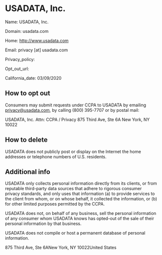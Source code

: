 
# USADATA, Inc.

Name: USADATA, Inc.

Domain: usadata.com

Home: http://www.usadata.com

Email: privacy [at] usadata.com

Privacy_policy: 

Opt_out_url: 

California_date: 03/09/2020



## How to opt out

Consumers may submit requests under CCPA to USADATA by emailing privacy@usadata.com, by calling (800) 395-7707 or by postal mail:
 
USADATA, Inc.
Attn: CCPA / Privacy
875 Third Ave, Ste 6A
New York, NY 10022

## How to delete

USADATA does not publicly post or display on the Internet the home addresses or telephone numbers of U.S. residents.

## Additional info

USADATA only collects personal information directly from its clients, or from reputable third-party data sources that adhere to rigorous consumer privacy standards, and only uses that information (a) to provide services to the client from whom, or on whose behalf, it collected the information, or (b) for other limited purposes permitted by the CCPA. 
 
USADATA does not, on behalf of any business, sell the personal information of any consumer whom USADATA knows has opted-out of the sale of their personal information by that business. 
 
USADATA does not compile or host a permanent database of personal information.

875 Third Ave, Ste 6ANew York, NY 10022United States

